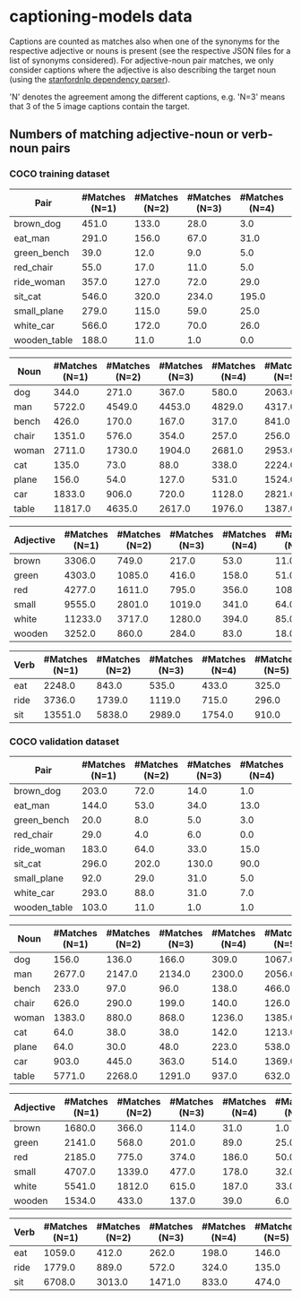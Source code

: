 # captioning-models data

Captions are counted as matches also when one of the synonyms for the respective adjective or nouns is present (see the
respective JSON files for a list of synonyms considered). For adjective-noun pair matches, we only consider captions
where the adjective is also describing the target noun (using the
[stanfordnlp dependency parser](https://github.com/stanfordnlp/stanfordnlp)).

'N' denotes the agreement among the different captions, e.g. 
'N=3' means that 3 of the 5 image captions contain the target.

## Numbers of matching adjective-noun or verb-noun pairs

### COCO training dataset

Pair | #Matches (N=1) |  #Matches (N=2) | #Matches (N=3) | #Matches (N=4) | #Matches (N=5)
-----|----------------| ---------------|-----------------|----------------|--------------
brown_dog | 451.0 | 133.0 | 28.0 | 3.0 | 0.0 | 
eat_man | 291.0 | 156.0 | 67.0 | 31.0 | 8.0 | 
green_bench | 39.0 | 12.0 | 9.0 | 5.0 | 0.0 | 
red_chair | 55.0 | 17.0 | 11.0 | 5.0 | 2.0 | 
ride_woman | 357.0 | 127.0 | 72.0 | 29.0 | 6.0 | 
sit_cat | 546.0 | 320.0 | 234.0 | 195.0 | 90.0 | 
small_plane | 279.0 | 115.0 | 59.0 | 25.0 | 10.0 | 
white_car | 566.0 | 172.0 | 70.0 | 26.0 | 5.0 | 
wooden_table | 188.0 | 11.0 | 1.0 | 0.0 | 0.0 | 

Noun | #Matches (N=1) |  #Matches (N=2) | #Matches (N=3) | #Matches (N=4) | #Matches (N=5)
-------|----------------| ---------------|-----------------|----------------|--------------
dog | 344.0 | 271.0 | 367.0 | 580.0 | 2063.0 | 
man | 5722.0 | 4549.0 | 4453.0 | 4829.0 | 4317.0 | 
bench | 426.0 | 170.0 | 167.0 | 317.0 | 841.0 | 
chair | 1351.0 | 576.0 | 354.0 | 257.0 | 256.0 | 
woman | 2711.0 | 1730.0 | 1904.0 | 2681.0 | 2953.0 | 
cat | 135.0 | 73.0 | 88.0 | 338.0 | 2224.0 | 
plane | 156.0 | 54.0 | 127.0 | 531.0 | 1524.0 | 
car | 1833.0 | 906.0 | 720.0 | 1128.0 | 2821.0 | 
table | 11817.0 | 4635.0 | 2617.0 | 1976.0 | 1387.0 | 

Adjective | #Matches (N=1) |  #Matches (N=2) | #Matches (N=3) | #Matches (N=4) | #Matches (N=5)
-------|----------------| ---------------|-----------------|----------------|--------------
brown | 3306.0 | 749.0 | 217.0 | 53.0 | 11.0 | 
green | 4303.0 | 1085.0 | 416.0 | 158.0 | 51.0 | 
red | 4277.0 | 1611.0 | 795.0 | 356.0 | 108.0 | 
small | 9555.0 | 2801.0 | 1019.0 | 341.0 | 64.0 | 
white | 11233.0 | 3717.0 | 1280.0 | 394.0 | 85.0 | 
wooden | 3252.0 | 860.0 | 284.0 | 83.0 | 18.0 | 

Verb | #Matches (N=1) |  #Matches (N=2) | #Matches (N=3) | #Matches (N=4) | #Matches (N=5)
-----|----------------| --------------- |----------------|----------------|--------------
eat | 2248.0 | 843.0 | 535.0 | 433.0 | 325.0 | 
ride | 3736.0 | 1739.0 | 1119.0 | 715.0 | 296.0 | 
sit | 13551.0 | 5838.0 | 2989.0 | 1754.0 | 910.0 | 


### COCO validation dataset

Pair | #Matches (N=1) |  #Matches (N=2) | #Matches (N=3) | #Matches (N=4) | #Matches (N=5)
-----|----------------| ---------------|-----------------|----------------|--------------
brown_dog | 203.0 | 72.0 | 14.0 | 1.0 | 0.0 | 
eat_man | 144.0 | 53.0 | 34.0 | 13.0 | 3.0 | 
green_bench | 20.0 | 8.0 | 5.0 | 3.0 | 1.0 | 
red_chair | 29.0 | 4.0 | 6.0 | 0.0 | 0.0 | 
ride_woman | 183.0 | 64.0 | 33.0 | 15.0 | 3.0 | 
sit_cat | 296.0 | 202.0 | 130.0 | 90.0 | 57.0 | 
small_plane | 92.0 | 29.0 | 31.0 | 5.0 | 2.0 | 
white_car | 293.0 | 88.0 | 31.0 | 7.0 | 0.0 | 
wooden_table | 103.0 | 11.0 | 1.0 | 1.0 | 0.0 | 


Noun | #Matches (N=1) |  #Matches (N=2) | #Matches (N=3) | #Matches (N=4) | #Matches (N=5)
-------|----------------| ---------------|-----------------|----------------|--------------
dog | 156.0 | 136.0 | 166.0 | 309.0 | 1067.0 | 
man | 2677.0 | 2147.0 | 2134.0 | 2300.0 | 2056.0 | 
bench | 233.0 | 97.0 | 96.0 | 138.0 | 466.0 | 
chair | 626.0 | 290.0 | 199.0 | 140.0 | 126.0 | 
woman | 1383.0 | 880.0 | 868.0 | 1236.0 | 1385.0 | 
cat | 64.0 | 38.0 | 38.0 | 142.0 | 1213.0 | 
plane | 64.0 | 30.0 | 48.0 | 223.0 | 538.0 | 
car | 903.0 | 445.0 | 363.0 | 514.0 | 1369.0 | 
table | 5771.0 | 2268.0 | 1291.0 | 937.0 | 632.0 | 

Adjective | #Matches (N=1) |  #Matches (N=2) | #Matches (N=3) | #Matches (N=4) | #Matches (N=5)
-------|----------------| ---------------|-----------------|----------------|--------------
brown | 1680.0 | 366.0 | 114.0 | 31.0 | 1.0 | 
green | 2141.0 | 568.0 | 201.0 | 89.0 | 25.0 | 
red | 2185.0 | 775.0 | 374.0 | 186.0 | 50.0 | 
small | 4707.0 | 1339.0 | 477.0 | 178.0 | 32.0 | 
white | 5541.0 | 1812.0 | 615.0 | 187.0 | 33.0 | 
wooden | 1534.0 | 433.0 | 137.0 | 39.0 | 6.0 | 

Verb | #Matches (N=1) |  #Matches (N=2) | #Matches (N=3) | #Matches (N=4) | #Matches (N=5)
-----|----------------| --------------- |----------------|----------------|--------------
eat | 1059.0 | 412.0 | 262.0 | 198.0 | 146.0 | 
ride | 1779.0 | 889.0 | 572.0 | 324.0 | 135.0 | 
sit | 6708.0 | 3013.0 | 1471.0 | 833.0 | 474.0 | 


